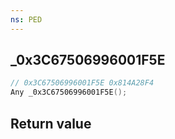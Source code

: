 ```yaml
---
ns: PED
---
```

## _0x3C67506996001F5E

```c
// 0x3C67506996001F5E 0x814A28F4
Any _0x3C67506996001F5E();
```


## Return value
